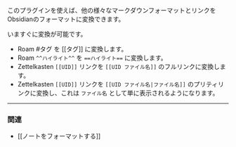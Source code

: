 このプラグインを使えば、他の様々なマークダウンフォーマットとリンクをObsidianのフォーマットに変換できます。

いますぐに変換が可能です。

- Roam #タグ を [[タグ]] に変換します。
- Roam `^^ハイライト^^` を `==ハイライト==` に変換します。
- Zettelkasten `[[UID]]` リンクを `[[UID ファイル名]]` のフルリンクに変換します。
- Zettelkasten `[[UID]]` リンクを `[[UID ファイル名|ファイル名]]` のプリティリンクに変換し、これは `ファイル名` として単に表示されるようになります。

---

### 関連

- [[ノートをフォーマットする]]